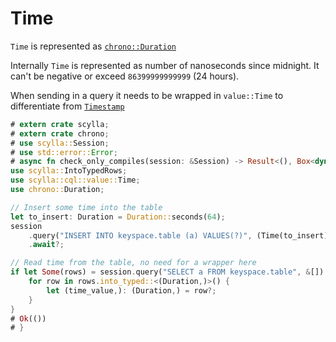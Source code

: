 # Time
`Time` is represented as [`chrono::Duration`](https://docs.rs/chrono/0.4.19/chrono/struct.Duration.html)

Internally `Time` is represented as number of nanoseconds since midnight.
It can't be negative or exceed `86399999999999` (24 hours).

When sending in a query it needs to be wrapped in `value::Time` to differentiate from [`Timestamp`](timestamp.md)

```rust
# extern crate scylla;
# extern crate chrono;
# use scylla::Session;
# use std::error::Error;
# async fn check_only_compiles(session: &Session) -> Result<(), Box<dyn Error>> {
use scylla::IntoTypedRows;
use scylla::cql::value::Time;
use chrono::Duration;

// Insert some time into the table
let to_insert: Duration = Duration::seconds(64);
session
    .query("INSERT INTO keyspace.table (a) VALUES(?)", (Time(to_insert),))
    .await?;

// Read time from the table, no need for a wrapper here
if let Some(rows) = session.query("SELECT a FROM keyspace.table", &[]).await?.rows {
    for row in rows.into_typed::<(Duration,)>() {
        let (time_value,): (Duration,) = row?;
    }
}
# Ok(())
# }
```